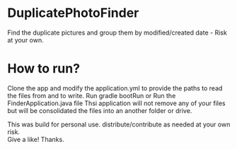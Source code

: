 # DuplicatePhotoFinder
Find the duplicate pictures and group them by modified/created date - Risk at your own. 
# How to run?
Clone the app and modify the application.yml to provide the paths to read the files from and to write.
Run gradle bootRun or Run the FinderApplication.java file
Thsi application will not remove any of your files but will be consolidated the files into an another folder or drive.

This was build for personal use. distribute/contribute as needed at your own risk. 
<br>
Give a like! Thanks.
